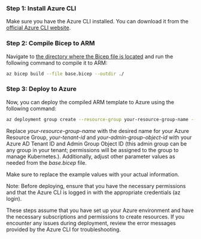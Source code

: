 ### Step 1: Install Azure CLI
Make sure you have the Azure CLI installed. You can download it from the [official Azure CLI website](https://docs.microsoft.com/en-us/cli/azure/install-azure-cli).


### Step 2: Compile Bicep to ARM
Navigate to [the directory where the Bicep file is located](../Infrastructure/AzureResources) and run the following command to compile it to ARM:

```bash
az bicep build --file base.bicep --outdir ./
```

### Step 3: Deploy to Azure

Now, you can deploy the compiled ARM template to Azure using the following command:

```bash
az deployment group create --resource-group your-resource-group-name --template-file ./output/compiled-template.json --parameters TenantId="your-tenant-id" AdminGroupObjectId="your-admin-group-object-id"
```

Replace *your-resource-group-name* with the desired name for your Azure Resource Group, *your-tenant-id* and *your-admin-group-object-id* with your Azure AD Tenant ID and Admin Group Object ID (this admin group can be any group in your tenant; permissions will be assigned to the group to manage Kubernetes.). Additionally, adjust other parameter values as needed from the *base.bicep* file.

Make sure to replace the example values with your actual information.

Note: Before deploying, ensure that you have the necessary permissions and that the Azure CLI is logged in with the appropriate credentials (az login).

These steps assume that you have set up your Azure environment and have the necessary subscriptions and permissions to create resources. If you encounter any issues during deployment, review the error messages provided by the Azure CLI for troubleshooting.